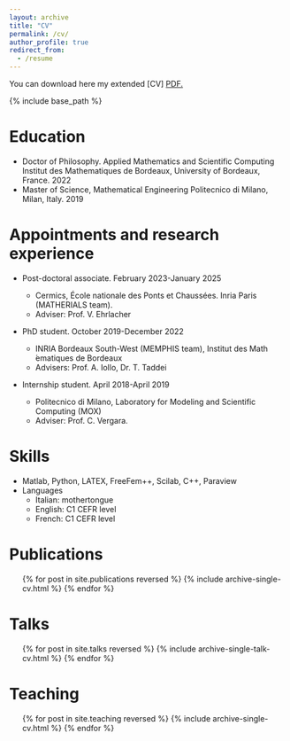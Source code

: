 ```yaml
---
layout: archive
title: "CV"
permalink: /cv/
author_profile: true
redirect_from:
  - /resume
---
```


You can download here my extended [CV]
<a href="gsambata.github.io/files/cv.pdf" target="_blank">PDF.</a>

{% include base_path %}

Education
======
* Doctor of Philosophy.
Applied Mathematics and Scientific Computing\
Institut des Mathematiques de Bordeaux, University of Bordeaux, France. 2022
* Master of Science, Mathematical Engineering Politecnico di Milano, Milan, Italy. 2019

Appointments and research experience
======
* Post-doctoral associate. February 2023-January 2025
  * Cermics, École nationale des Ponts et Chaussées. Inria Paris (MATHERIALS team).
  * Adviser: Prof. V. Ehrlacher

* PhD student. October 2019-December 2022
  * INRIA Bordeaux South-West (MEMPHIS team), Institut des Math ́ematiques de Bordeaux
  * Advisers: Prof. A. Iollo, Dr. T. Taddei

* Internship student. April 2018-April 2019
  * Politecnico di Milano, Laboratory for Modeling and Scientific Computing (MOX)
  * Adviser: Prof. C. Vergara.
  
Skills
======
* Matlab, Python, LATEX, FreeFem++, Scilab, C++, Paraview
* Languages
  * Italian: mothertongue
  * English: C1 CEFR level
  * French: C1 CEFR level

Publications
======
  <ul>{% for post in site.publications reversed %}
    {% include archive-single-cv.html %}
  {% endfor %}</ul>
  
Talks
======
  <ul>{% for post in site.talks reversed %}
    {% include archive-single-talk-cv.html  %}
  {% endfor %}</ul>
  
Teaching
======
  <ul>{% for post in site.teaching reversed %}
    {% include archive-single-cv.html %}
  {% endfor %}</ul>
  
